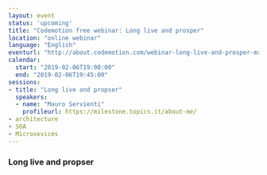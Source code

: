 ```yaml
---
layout: event
status: 'upcoming'
title: "Codemotion free webinar: Long live and prosper"
location: "online webinar"
language: "English"
eventurl: "http://about.codemotion.com/webinar-long-live-and-prosper-mauro-servienti"
calendar:
  start: "2019-02-06T19:00:00"
  end: "2019-02-06T19:45:00"
sessions:
- title: "Long live and propser"
  speakers:
  - name: "Mauro Servienti"
    profileurl: https://milestone.topics.it/about-me/
- architecture
- SOA
- Microsevices
---
```


### Long live and propser
